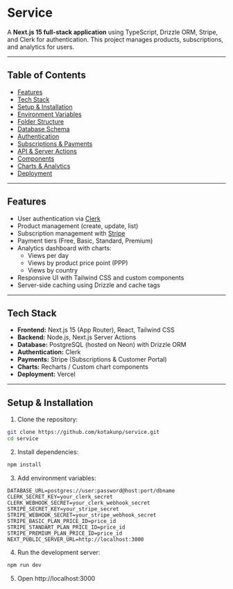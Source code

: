 # Service

A **Next.js 15 full-stack application** using TypeScript, Drizzle ORM, Stripe, and Clerk for authentication. This project manages products, subscriptions, and analytics for users.

---

## Table of Contents

- [Features](#features)  
- [Tech Stack](#tech-stack)  
- [Setup & Installation](#setup--installation)  
- [Environment Variables](#environment-variables)  
- [Folder Structure](#folder-structure)  
- [Database Schema](#database-schema)  
- [Authentication](#authentication)  
- [Subscriptions & Payments](#subscriptions--payments)  
- [API & Server Actions](#api--server-actions)  
- [Components](#components)  
- [Charts & Analytics](#charts--analytics)  
- [Deployment](#deployment)  

---

## Features

- User authentication via [Clerk](https://clerk.com/)  
- Product management (create, update, list)  
- Subscription management with [Stripe](https://stripe.com/)  
- Payment tiers (Free, Basic, Standard, Premium)  
- Analytics dashboard with charts:
  - Views per day  
  - Views by product price point (PPP)  
  - Views by country  
- Responsive UI with Tailwind CSS and custom components  
- Server-side caching using Drizzle and cache tags  

---

## Tech Stack

- **Frontend:** Next.js 15 (App Router), React, Tailwind CSS  
- **Backend:** Node.js, Next.js Server Actions  
- **Database:** PostgreSQL (hosted on Neon) with Drizzle ORM  
- **Authentication:** Clerk  
- **Payments:** Stripe (Subscriptions & Customer Portal)  
- **Charts:** Recharts / Custom chart components  
- **Deployment:** Vercel  

---

## Setup & Installation

1. Clone the repository:

```bash
git clone https://github.com/kotakunp/service.git
cd service
```
2. Install dependencies:

```bash
npm install
```
3. Add environment variables:

```env
DATABASE_URL=postgres://user:password@host:port/dbname
CLERK_SECRET_KEY=your_clerk_secret
CLERK_WEBHOOK_SECRET=your_clerk_webhook_secret
STRIPE_SECRET_KEY=your_stripe_secret
STRIPE_WEBHOOK_SECRET=your_stripe_webhook_secret
STRIPE_BASIC_PLAN_PRICE_ID=price_id
STRIPE_STANDART_PLAN_PRICE_ID=price_id
STRIPE_PREMIUM_PLAN_PRICE_ID=price_id
NEXT_PUBLIC_SERVER_URL=http://localhost:3000
```

4. Run the development server:

```bash
npm run dev
```

5. Open http://localhost:3000

